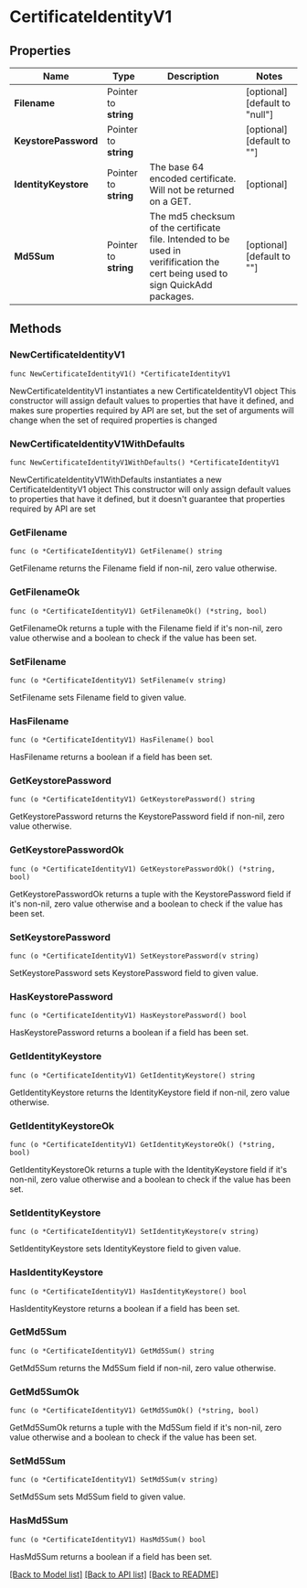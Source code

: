 # CertificateIdentityV1

## Properties

Name | Type | Description | Notes
------------ | ------------- | ------------- | -------------
**Filename** | Pointer to **string** |  | [optional] [default to "null"]
**KeystorePassword** | Pointer to **string** |  | [optional] [default to ""]
**IdentityKeystore** | Pointer to **string** | The base 64 encoded certificate. Will not be returned on a GET. | [optional] 
**Md5Sum** | Pointer to **string** | The md5 checksum of the certificate file. Intended to be used in verifification the cert being used to sign QuickAdd packages. | [optional] [default to ""]

## Methods

### NewCertificateIdentityV1

`func NewCertificateIdentityV1() *CertificateIdentityV1`

NewCertificateIdentityV1 instantiates a new CertificateIdentityV1 object
This constructor will assign default values to properties that have it defined,
and makes sure properties required by API are set, but the set of arguments
will change when the set of required properties is changed

### NewCertificateIdentityV1WithDefaults

`func NewCertificateIdentityV1WithDefaults() *CertificateIdentityV1`

NewCertificateIdentityV1WithDefaults instantiates a new CertificateIdentityV1 object
This constructor will only assign default values to properties that have it defined,
but it doesn't guarantee that properties required by API are set

### GetFilename

`func (o *CertificateIdentityV1) GetFilename() string`

GetFilename returns the Filename field if non-nil, zero value otherwise.

### GetFilenameOk

`func (o *CertificateIdentityV1) GetFilenameOk() (*string, bool)`

GetFilenameOk returns a tuple with the Filename field if it's non-nil, zero value otherwise
and a boolean to check if the value has been set.

### SetFilename

`func (o *CertificateIdentityV1) SetFilename(v string)`

SetFilename sets Filename field to given value.

### HasFilename

`func (o *CertificateIdentityV1) HasFilename() bool`

HasFilename returns a boolean if a field has been set.

### GetKeystorePassword

`func (o *CertificateIdentityV1) GetKeystorePassword() string`

GetKeystorePassword returns the KeystorePassword field if non-nil, zero value otherwise.

### GetKeystorePasswordOk

`func (o *CertificateIdentityV1) GetKeystorePasswordOk() (*string, bool)`

GetKeystorePasswordOk returns a tuple with the KeystorePassword field if it's non-nil, zero value otherwise
and a boolean to check if the value has been set.

### SetKeystorePassword

`func (o *CertificateIdentityV1) SetKeystorePassword(v string)`

SetKeystorePassword sets KeystorePassword field to given value.

### HasKeystorePassword

`func (o *CertificateIdentityV1) HasKeystorePassword() bool`

HasKeystorePassword returns a boolean if a field has been set.

### GetIdentityKeystore

`func (o *CertificateIdentityV1) GetIdentityKeystore() string`

GetIdentityKeystore returns the IdentityKeystore field if non-nil, zero value otherwise.

### GetIdentityKeystoreOk

`func (o *CertificateIdentityV1) GetIdentityKeystoreOk() (*string, bool)`

GetIdentityKeystoreOk returns a tuple with the IdentityKeystore field if it's non-nil, zero value otherwise
and a boolean to check if the value has been set.

### SetIdentityKeystore

`func (o *CertificateIdentityV1) SetIdentityKeystore(v string)`

SetIdentityKeystore sets IdentityKeystore field to given value.

### HasIdentityKeystore

`func (o *CertificateIdentityV1) HasIdentityKeystore() bool`

HasIdentityKeystore returns a boolean if a field has been set.

### GetMd5Sum

`func (o *CertificateIdentityV1) GetMd5Sum() string`

GetMd5Sum returns the Md5Sum field if non-nil, zero value otherwise.

### GetMd5SumOk

`func (o *CertificateIdentityV1) GetMd5SumOk() (*string, bool)`

GetMd5SumOk returns a tuple with the Md5Sum field if it's non-nil, zero value otherwise
and a boolean to check if the value has been set.

### SetMd5Sum

`func (o *CertificateIdentityV1) SetMd5Sum(v string)`

SetMd5Sum sets Md5Sum field to given value.

### HasMd5Sum

`func (o *CertificateIdentityV1) HasMd5Sum() bool`

HasMd5Sum returns a boolean if a field has been set.


[[Back to Model list]](../README.md#documentation-for-models) [[Back to API list]](../README.md#documentation-for-api-endpoints) [[Back to README]](../README.md)


